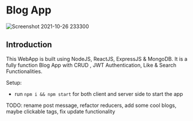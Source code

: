 # Blog App

![Screenshot 2021-10-26 233300](https://user-images.githubusercontent.com/65129632/138936697-cd0ec98a-ad77-43f3-9966-16a7178a43ed.png)

## Introduction
This WebApp is built using NodeJS, ReactJS, ExpressJS & MongoDB. It is a fully function Blog App with CRUD , JWT Authentication, Like & Search Functionalities.

Setup:
- run ```npm i && npm start``` for both client and server side to start the app

TODO: rename post message, refactor reducers, add some cool blogs, maybe clickable tags, fix update functionality

